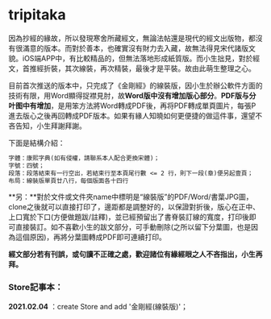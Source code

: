 # tripitaka

因為抄經的緣故，所以發現寒舍所藏經文，無論法帖還是現代的經文出版物，都沒有很滿意的版本。而對於善本，也確實沒有財力去入藏，故無法得見宋代諸版文貌。iOS端APP中，有比較精品的，但無法落地形成紙質版。而小生拙見，對於經文，首推經折裝，其次線裝，再次精裝，最後才是平裝。故由此萌生整理之心。

目前首次推送的版本中，只完成了《金剛經》的線裝版，因小生於辦公軟件方面的技術有限，用Word顯得捉襟見肘，故**Word版中沒有增加版心部分**。**PDF版与分叶图中有增加**，是用笨方法將Word轉成PDF後，再将PDF轉成單頁圖片，每張P進去版心之後再回轉成PDF版本。如果有緣人知曉如何更便捷的做這件事，還望不吝告知，小生拜謝拜謝。

下面是結構介紹：

``` txt
字體：康熙字典(如有侵權，請聯系本人配合更換宋體)；
字號：四號；
段落：段落結束有一行空出，若結束行至本頁尾行數 <= 2 行，則下一段(章)便另起壹頁；
布局：線裝版單頁廿八行，每個版面各十四行
```



**另：**對於文件或文件夾name中標明是“線裝版”的PDF/Word/書葉JPG圖，clone之後就可以直接打印了，邊距都是調整好的，以保證對折後，版心在正中、上口寬於下口(方便做題跋/註釋)，並已經預留出了書脊裝訂線的寬度，打印後即可直接裝訂。如不喜歡小生的跋文部分，可手動刪除(之所以留下分葉圖，也是因為這個原因)，再將分葉圖轉成PDF即可連續打印。

**經文部分若有刊誤，或句讀不正確之處，歡迎諸位有緣經眼之人不吝指出，小生再拜。**



### Store記事本：

**2021.02.04** ：create Store and add '金剛經(線裝版)'；